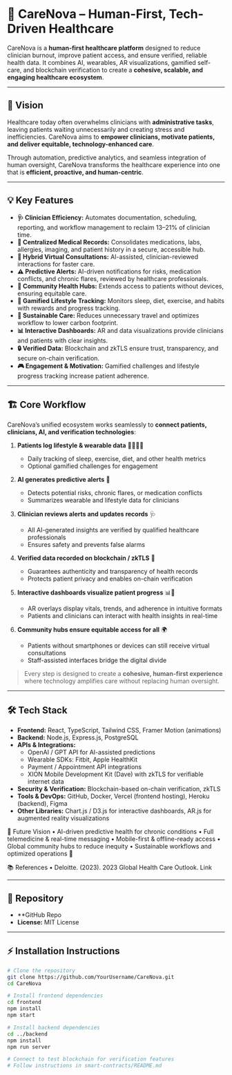 # 🚀 CareNova – Human-First, Tech-Driven Healthcare

  

CareNova is a **human-first healthcare platform** designed to reduce clinician burnout, improve patient access, and ensure verified, reliable health data. It combines AI, wearables, AR visualizations, gamified self-care, and blockchain verification to create a **cohesive, scalable, and engaging healthcare ecosystem**.

---

## 🌟 Vision

Healthcare today often overwhelms clinicians with **administrative tasks**, leaving patients waiting unnecessarily and creating stress and inefficiencies. CareNova aims to **empower clinicians, motivate patients, and deliver equitable, technology-enhanced care**.  

Through automation, predictive analytics, and seamless integration of human oversight, CareNova transforms the healthcare experience into one that is **efficient, proactive, and human-centric**.  

---

## 💡 Key Features

- **🩺 Clinician Efficiency:** Automates documentation, scheduling, reporting, and workflow management to reclaim 13–21% of clinician time.  
- **📄 Centralized Medical Records:** Consolidates medications, labs, allergies, imaging, and patient history in a secure, accessible hub.  
- **📅 Hybrid Virtual Consultations:** AI-assisted, clinician-reviewed interactions for faster care.  
- **⚠️ Predictive Alerts:** AI-driven notifications for risks, medication conflicts, and chronic flares, reviewed by healthcare professionals.  
- **🏥 Community Health Hubs:** Extends access to patients without devices, ensuring equitable care.  
- **🥗 Gamified Lifestyle Tracking:** Monitors sleep, diet, exercise, and habits with rewards and progress tracking.  
- **🌱 Sustainable Care:** Reduces unnecessary travel and optimizes workflow to lower carbon footprint.  
- **📊 Interactive Dashboards:** AR and data visualizations provide clinicians and patients with clear insights.  
- **🔒 Verified Data:** Blockchain and zkTLS ensure trust, transparency, and secure on-chain verification.  
- **🎮 Engagement & Motivation:** Gamified challenges and lifestyle progress tracking increase patient adherence.  

---

## 🏗 Core Workflow

CareNova’s unified ecosystem works seamlessly to **connect patients, clinicians, AI, and verification technologies**:

1. **Patients log lifestyle & wearable data** 🏃‍♀️🥗🛌  
   - Daily tracking of sleep, exercise, diet, and other health metrics  
   - Optional gamified challenges for engagement  

2. **AI generates predictive alerts** 🤖  
   - Detects potential risks, chronic flares, or medication conflicts  
   - Summarizes wearable and lifestyle data for clinicians  

3. **Clinician reviews alerts and updates records** 🩺  
   - All AI-generated insights are verified by qualified healthcare professionals  
   - Ensures safety and prevents false alarms  

4. **Verified data recorded on blockchain / zkTLS** 🔗  
   - Guarantees authenticity and transparency of health records  
   - Protects patient privacy and enables on-chain verification  

5. **Interactive dashboards visualize patient progress** 📊🌈  
   - AR overlays display vitals, trends, and adherence in intuitive formats  
   - Patients and clinicians can interact with health insights in real-time  

6. **Community hubs ensure equitable access for all** 🌍  
   - Patients without smartphones or devices can still receive virtual consultations  
   - Staff-assisted interfaces bridge the digital divide  

> Every step is designed to create a **cohesive, human-first experience** where technology amplifies care without replacing human oversight.  

---

## 🛠 Tech Stack

- **Frontend:** React, TypeScript, Tailwind CSS, Framer Motion (animations)  
- **Backend:** Node.js, Express.js, PostgreSQL  
- **APIs & Integrations:**  
  - OpenAI / GPT API for AI-assisted predictions  
  - Wearable SDKs: Fitbit, Apple HealthKit  
  - Payment / Appointment API integrations  
  - XION Mobile Development Kit (Dave) with zkTLS for verifiable internet data  
- **Security & Verification:** Blockchain-based on-chain verification, zkTLS  
- **Tools & DevOps:** GitHub, Docker, Vercel (frontend hosting), Heroku (backend), Figma  
- **Other Libraries:** Chart.js / D3.js for interactive dashboards, AR.js for augmented reality visualizations  


🌌 Future Vision
	•	AI-driven predictive health for chronic conditions
	•	Full telemedicine & real-time messaging
	•	Mobile-first & offline-ready access
	•	Global community hubs to reduce inequity
	•	Sustainable workflows and optimized operations 🌱

 📚 References
	•	Deloitte. (2023). 2023 Global Health Care Outlook. Link

---

## 📂 Repository

- **GitHub Repo
- **License:** MIT License  

---

## ⚡ Installation Instructions

```bash
# Clone the repository
git clone https://github.com/YourUsername/CareNova.git
cd CareNova

# Install frontend dependencies
cd frontend
npm install
npm start

# Install backend dependencies
cd ../backend
npm install
npm run server

# Connect to test blockchain for verification features
# Follow instructions in smart-contracts/README.md
